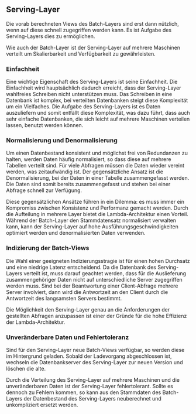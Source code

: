 ## Serving-Layer

Die vorab berechneten Views des Batch-Layers sind erst dann nützlich, wenn auf diese schnell zugegriffen werden kann. Es ist Aufgabe des Serving-Layers dies zu ermöglichen. 

Wie auch der Batch-Layer ist der Serving-Layer auf mehrere Maschinen verteilt um Skalierbarkeit und Verfügbarkeit zu gewährleisten. 

### Einfachheit
Eine wichtige Eigenschaft des Serving-Layers ist seine Einfachheit. Die Einfachheit wird hauptsächlich dadurch erreicht, dass der Serving-Layer wahlfreies Schreiben nicht unterstützen muss. Das Schreiben in eine Datenbank ist komplex, bei verteilten Datenbanken steigt diese Komplexität um ein Vielfaches. Die Aufgabe des Serving-Layers ist es Daten auszuliefern und somit entfällt diese Komplexität, was dazu führt, dass auch sehr einfache Datenbanken, die sich leicht auf mehrere Maschinen verteilen lassen, benutzt werden können. 

### Normalisierung und Denormalisierung
Um einen Datenbestand konsistent und möglichst frei von Redundanzen zu halten, werden Daten häufig normalisiert, so dass diese auf mehrere Tabellen verteilt sind. Für viele Abfragen müssen die Daten wieder vereint werden, was zeitaufwändig ist. 
Der gegensätzliche Ansatz ist die Denormalisierung, bei der Daten in einer Tabelle zusammengefasst werden. Die Daten sind somit bereits zusammengefasst und stehen bei einer Abfrage schnell zur Verfügung. 

Diese gegensätzlichen Ansätze führen in ein Dilemma: es muss immer ein Kompromiss zwischen Konsistenz und Performanz gemacht werden. Durch die Aufteilung in mehrere Layer bietet die Lambda-Architektur einen Vorteil. Während der Batch-Layer den Stammdatensatz normalisiert verwalten kann, kann der Serving-Layer auf hohe Ausführungsgeschwindigkeiten optimiert werden und denormalisierten Daten verwenden. 

### Indizierung der Batch-Views
Die Wahl einer geeigneten Indizierungsstragie ist für einen hohen Durchsatz und eine niedrige Latenz entscheidend. Da die Datenbank des Serving-Layers verteilt ist, muss darauf geachtet werden, dass für die Auslieferung zusammengehöriger Daten nicht auf unterschiedliche Server zugegriffen werden muss. Sind bei der Beantwortung einer Client-Abfrage mehrere Server involviert, dann wird die Antwortzeit an den Client durch die Antwortzeit des langsamsten Servers bestimmt.

Die Möglichkeit den Serving-Layer genau an die Anforderungen der gestellten Abfragen anzupassen ist einer der Gründe für die hohe Effizienz der Lambda-Architektur.

### Unveränderbare Daten und Fehlertoleranz
Sind für den Serving-Layer neue Batch-Views verfügbar, so werden diese im Hintergrund geladen. Sobald der Ladevorgang abgeschlossen ist, wechseln die Datenbankserver des Serving-Layer zur neuen Version und löschen die alte.

Durch die Verteilung des Serving-Layer auf mehrere Maschinen und die unveränderbaren Daten ist der Serving-Layer fehlertolerant. Sollte es dennoch zu Fehlern kommen, so kann aus den Stammdaten des Batch-Layers der Datenbestand des Serving-Layers neuberechnet und unkompliziert ersetzt werden. 